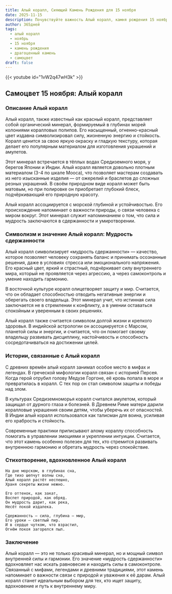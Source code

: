 ```yaml
---
title: Алый коралл, Сияющий Камень Рождения для 15 ноября
date: 2025-11-15
description: Почувствуйте важность Алый коралл, камня рождения 15 ноября, который символизирует Мудрость сдержанности. Пусть его красота и значение осветят ваш день.
author: 365дней
tags:
  - алый коралл
  - ноябрь
  - 15 ноября
  - камень рождения
  - драгоценный камень
  - самоцвет
draft: false
---
```


{{< youtube id="1vW2q47wH3k" >}}

## Самоцвет 15 ноября: Алый коралл

### Описание Алый коралл

Алый коралл, также известный как красный коралл, представляет собой органический минерал, формируемый в глубинах морей колониями коралловых полипов. Его насыщенный, огненно-красный цвет издавна символизировал силу, жизненную энергию и стойкость. Коралл ценится за свою яркую окраску и гладкую текстуру, которая делает его популярным материалом для изготовления украшений и амулетов.

Этот минерал встречается в тёплых водах Средиземного моря, у берегов Японии и Индии. Алый коралл является довольно плотным материалом (3-4 по шкале Мооса), что позволяет мастерам создавать из него изысканные изделия — от ожерелий и браслетов до сложных резных украшений. В своём природном виде коралл может быть матовым, но при полировке он приобретает глубокий блеск, подчёркивающий его природную красоту.

Алый коралл ассоциируется с морской глубиной и устойчивостью. Его происхождение напоминает о важности природы, о связи человека с миром вокруг. Этот минерал служит напоминанием о том, что сила и мудрость заключаются в сдержанности и умиротворении.

### Символизм и значение Алый коралл: Мудрость сдержанности

Алый коралл символизирует «мудрость сдержанности» — качество, которое позволяет человеку сохранять баланс и принимать осознанные решения, даже в условиях стресса или эмоционального напряжения. Его красный цвет, яркий и страстный, подчёркивает силу внутреннего мира, который не проявляется через агрессию, а через самоконтроль и умение находить гармонию.

В восточной культуре коралл олицетворяет защиту и мир. Считается, что он обладает способностью отводить негативные энергии и оберегать своего владельца. Этот минерал учит, что истинная сила заключается не в стремлении к конфликту, а в умении оставаться спокойным и уверенным в своих решениях.

Алый коралл также считается символом долгой жизни и крепкого здоровья. В индийской астрологии он ассоциируется с Марсом, планетой силы и энергии, и считается, что он помогает своему владельцу развивать дисциплину, настойчивость и способность сосредотачиваться на достижении целей.

### Истории, связанные с Алый коралл

С древних времён алый коралл занимал особое место в мифах и легендах. В греческой мифологии коралл связан с историей Персея. Когда герой отрубил голову Медузе Горгоне, её кровь попала в море и превратилась в коралл. С тех пор он стал символом защиты и победы над злом.

В культурах Средиземноморья коралл считался амулетом, который защищал от дурного глаза и болезней. В Древнем Риме матери дарили коралловые украшения своим детям, чтобы уберечь их от опасностей. В Индии алый коралл использовался как талисман для воина, усиливая его храбрость и стойкость.

Современные практики приписывают алому кораллу способность помогать в управлении эмоциями и укреплении интуиции. Считается, что этот камень особенно полезен для тех, кто стремится развивать внутреннюю гармонию и обретать мудрость через спокойствие.

### Стихотворение, вдохновленное Алый коралл

```
На дне морском, в глубинах сна,  
Где тихо шепчут волны сна,  
Алый коралл растёт неспешно,  
Храня секреты жизни нежно.

Его оттенок, как закат,  
Воспет природой, как обряд.  
Он мудрость дарит, как река,  
Несёт покой издалека.

Сдержанность — сила, глубина — мир,  
Его уроки — светлый пир.  
И в сердце чутком, что взрастил,  
Огнём покоя загорелся пыл.
```

### Заключение

Алый коралл — это не только красивый минерал, но и мощный символ внутренней силы и гармонии. Его значение «мудрость сдержанности» вдохновляет нас искать равновесие и находить силы в самоконтроле. Связанный с мифами, легендами и древними традициями, этот камень напоминает о важности связи с природой и уважения к её дарам. Алый коралл станет идеальным выбором для тех, кто ищет защиту, вдохновение и путь к внутреннему миру.